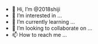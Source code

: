 - 👋 Hi, I’m @2018shiji
- 👀 I’m interested in ...
- 🌱 I’m currently learning ...
- 💞️ I’m looking to collaborate on ...
- 📫 How to reach me ...

<!---
2018shiji/2018shiji is a ✨ special ✨ repository because its `README.md` (this file) appears on your GitHub profile.
You can click the Preview link to take a look at your changes.
--->
